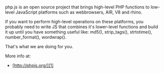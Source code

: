 php.js is an open source project that brings high-level PHP
functions to low-level JavaScript platforms such as webbrowsers,
  AIR, V8 and rhino.

If you want to perform high-level operations on these platforms,
you probably need to write JS that combines it's lower-level
functions and build it up until you have something useful like:
md5(), strip_tags(), strtotime(), number_format(), wordwrap().

That's what we are doing for you.

More info at:

- [http://phpjs.org/][1]

  [1]: http://phpjs.org/
 
